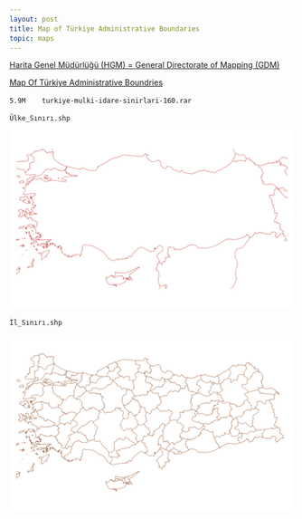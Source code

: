 ```yaml
---
layout: post
title: Map of Türkiye Administrative Boundaries
topic: maps
---
```


[Harita Genel Müdürlüğü (HGM) = General Directorate of Mapping (GDM)](https://www.harita.gov.tr/urun/political-map-of-turkiye/232)

[Map Of Türkiye Administrative Boundries](https://www.harita.gov.tr/urun/map-of-turkiye-administrative-boundries/266)

`5.9M    turkiye-mulki-idare-sinirlari-160.rar`

`Ülke_Sınırı.shp`

![Map Of Türkiye Administrative Boundaries](/images/HGM/Ulke_Siniri.png)

`İl_Sınırı.shp`

![Map Of Türkiye Administrative Boundaries](/images/HGM/Il_Siniri.png)